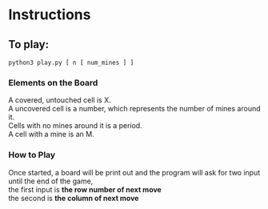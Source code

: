 # Instructions

## To play:

`python3 play.py [ n [ num_mines ] ]`

### Elements on the Board
A covered, untouched cell is X. <br />
A uncovered cell is a number, which represents the number of mines around it. <br />
Cells with no mines around it is a period. <br />
A cell with a mine is an M. <br />

### How to Play
Once started, a board will be print out and the program will ask for two input until the end of the game, <br />
the first input is **the row number of next move** <br />
the second is **the column of next move** <br />
